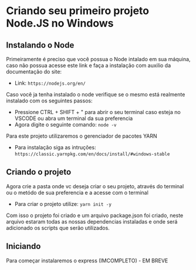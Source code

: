 # Criando seu primeiro projeto Node.JS no Windows

## Instalando o Node
  Primeiramente é preciso que você possua o Node intalado em sua máquina, caso não possua acesse este link e faça a instalação com auxilio da documentação do site: 
  - Link: `https://nodejs.org/en/`
  

  Caso você ja tenha instalado o node verifique se o mesmo está realmente instalado com os seguintes passos:
  - Pressione CTRL + SHIFT + "  para abrir o seu terminal caso esteja no VSCODE ou abra um terminal da sua preferencia
  - Agora digite o seguinte comando: `node -v`

Para este projeto utilizaremos o gerenciador de pacotes YARN
- Para instalação siga as intruções: `https://classic.yarnpkg.com/en/docs/install/#windows-stable`
## Criando o projeto
Agora crie a pasta onde vc deseja criar o seu projeto, através do terminal ou o metódo de sua preferencia e a acesse com o terminal
- Para criar o projeto utilize: `yarn init -y` 

Com isso o projeto foi criado e um arquivo package.json foi criado, neste arquivo estaram todas as nossas dependencias instaladas e onde será adicionado os scripts que serão utilizados.

## Iniciando
Para começar instalaremos o express
(IMCOMPLETO) - EM BREVE
